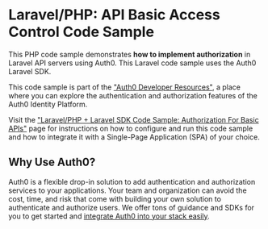 # Laravel/PHP: API Basic Access Control Code Sample

This PHP code sample demonstrates **how to implement authorization** in Laravel API servers using Auth0. This Laravel code sample uses the Auth0 Laravel SDK.

This code sample is part of the ["Auth0 Developer Resources"](https://developer.auth0.com/resources), a place where you can explore the authentication and authorization features of the Auth0 Identity Platform.

Visit the ["Laravel/PHP + Laravel SDK Code Sample: Authorization For Basic APIs"](https://developer.auth0.com/resources/code-samples/api/laravel-php/basic-authorization-with-laravel-sdk) page for instructions on how to configure and run this code sample and how to integrate it with a Single-Page Application (SPA) of your choice.

## Why Use Auth0?

Auth0 is a flexible drop-in solution to add authentication and authorization services to your applications. Your team and organization can avoid the cost, time, and risk that come with building your own solution to authenticate and authorize users. We offer tons of guidance and SDKs for you to get started and [integrate Auth0 into your stack easily](https://developer.auth0.com/resources/code-samples/full-stack).
